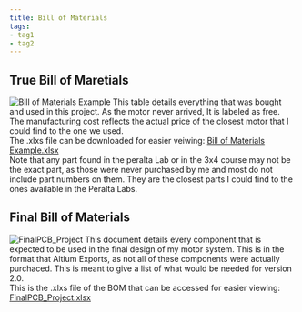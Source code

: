 ```yaml
---
title: Bill of Materials
tags:
- tag1
- tag2
---
```

## True Bill of Maretials
![Bill of Materials Example](https://github.com/user-attachments/assets/351b7c7f-5182-4d4e-a35e-71cf29b551b4)
This table details everything that was bought and used in this project. As the motor never arrived, It is labeled as free. The manufacturing cost reflects the actual price of the closest motor that I could find to the one we used. <br>
The .xlxs file can be downloaded for easier veiwing: [Bill of Materials Example.xlsx](https://github.com/user-attachments/files/20051270/Bill.of.Materials.Example.xlsx) <br>
Note that any part found in the peralta Lab or in the 3x4 course may not be the exact part, as those were never purchased by me and most do not include part numbers on them. They are the closest parts I could find to the ones available in the Peralta Labs.

## Final Bill of Materials
![FinalPCB_Project](https://github.com/user-attachments/assets/df9b4b2d-34d5-4a8a-8110-53bce2abed1a)
This document details every component that is expected to be used in the final design of my motor system. This is in the format that Altium Exports, as not all of these components were actually purchaced. This is meant to give a list of what would be needed for version 2.0. <br>
This is the .xlxs file of the BOM that can be accessed for easier viewing: [FinalPCB_Project.xlsx](https://github.com/user-attachments/files/20050588/FinalPCB_Project.xlsx)

